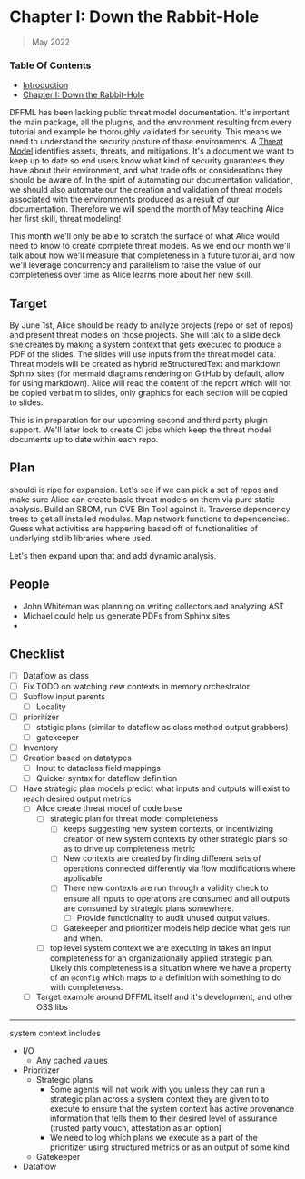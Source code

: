 # Chapter I: Down the Rabbit-Hole

> May 2022

### Table Of Contents

- [Introduction](https://github.com/intel/dffml/discussions/1369#discussioncomment-2603280)
- [Chapter I: Down the Rabbit-Hole](https://github.com/intel/dffml/discussions/1369#discussioncomment-2663771)

DFFML has been lacking public threat model documentation. It's important the main package, all the plugins, and the environment resulting from every tutorial and example be thoroughly validated for security. This means we need to understand the security posture of those environments. A [Threat Model](https://owasp.org/www-community/Threat_Modeling) identifies assets, threats, and mitigations. It's a document we want to keep up to date so end users know what kind of security guarantees they have about their environment, and what trade offs or considerations they should be aware of. In the spirt of automating our documentation validation, we should also automate our the creation and validation of threat models associated with the environments produced as a result of our documentation. Therefore we will spend the month of May teaching Alice her first skill, threat modeling!

This month we'll only be able to scratch the surface of what Alice would need to know to create complete threat models. As we end our month we'll talk about how we'll measure that completeness in a future tutorial, and how we'll leverage concurrency and parallelism to raise the value of our completeness over time as Alice learns more about her new skill.

## Target

By June 1st, Alice should be ready to analyze projects (repo or set of repos) and present threat models on those projects. She will talk to a slide deck she creates by making a system context that gets executed to produce a PDF of the slides. The slides will use inputs from the threat model data. Threat models will be created as hybrid reStructuredText and markdown Sphinx sites (for mermaid diagrams rendering on GitHub by default, allow for using markdown). Alice will read the content of the report which will not be copied verbatim to slides, only graphics for each section will be copied to slides.

This is in preparation for our upcoming second and third party plugin support. We'll later look to create CI jobs which keep the threat model documents up to date within each repo.

## Plan

shouldi is ripe for expansion. Let's see if we can pick a set of repos and make sure Alice can create basic threat models on them via pure static analysis. Build an SBOM, run CVE Bin Tool against it. Traverse dependency trees to get all installed modules. Map network functions to dependencies. Guess what activities are happening based off of functionalities of underlying stdlib libraries where used.

Let's then expand upon that and add dynamic analysis.

## People

- John Whiteman was planning on writing collectors and analyzing AST
- Michael could help us generate PDFs from Sphinx sites
- 

## Checklist

- [ ] Dataflow as class
- [ ] Fix TODO on watching new contexts in memory orchestrator
- [ ] Subflow input parents
  - [ ] Locality 
- [ ] prioritizer
  - [ ] statigic plans (similar to dataflow as class method output grabbers)
  - [ ] gatekeeper
- [ ] Inventory
- [ ] Creation based on datatypes
  - [ ] Input to dataclass field mappings
  - [ ] Quicker syntax for dataflow definition
- [ ] Have strategic plan models predict what inputs and outputs will exist to reach desired output metrics
  - [ ] Alice create threat model of code base
    - [ ] strategic plan for threat model completeness
      - [ ] keeps suggesting new system contexts, or incentivizing creation of new system contexts by other strategic plans so as to drive up completeness metric
      - [ ] New contexts are created by finding different sets of operations connected differently via flow modifications where applicable
      - [ ] There new contexts are run through a validity check to ensure all inputs to operations are consumed and all outputs are consumed by strategic plans somewhere.
        - [ ] Provide functionality to audit unused output values.
      - [ ] Gatekeeper and prioritizer models help decide what gets run and when.
    - [ ] top level system context we are executing in takes an input completeness for an organizationally applied strategic plan. Likely this completeness is a situation where we have a property of an `@config` which maps to a definition with something to do with completeness.
  - [ ] Target example around DFFML itself and it's development, and other OSS libs

---

system context includes

- I/O
  - Any cached values
- Prioritizer
  - Strategic plans
    - Some agents will not work with you unless they can run a strategic plan across a system context they are given to to execute to ensure that the system context has active provenance information that tells them to their desired level of assurance (trusted party vouch, attestation as an option)
    - We need to log which plans we execute as a part of the prioritizer using structured metrics or as an output of some kind
  - Gatekeeper
- Dataflow